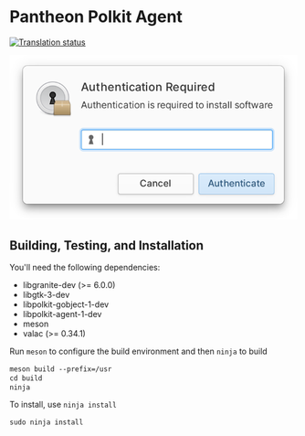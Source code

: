 # Pantheon Polkit Agent
[![Translation status](https://l10n.elementary.io/widgets/desktop/-/pantheon-agent-polkit/svg-badge.svg)](https://l10n.elementary.io/engage/desktop/?utm_source=widget)

![](https://raw.githubusercontent.com/elementary/pantheon-agent-polkit/master/data/screenshot.png)

## Building, Testing, and Installation

You'll need the following dependencies:
* libgranite-dev (>= 6.0.0)
* libgtk-3-dev
* libpolkit-gobject-1-dev
* libpolkit-agent-1-dev
* meson
* valac (>= 0.34.1)

Run `meson` to configure the build environment and then `ninja` to build

    meson build --prefix=/usr
    cd build
    ninja

To install, use `ninja install`

    sudo ninja install
